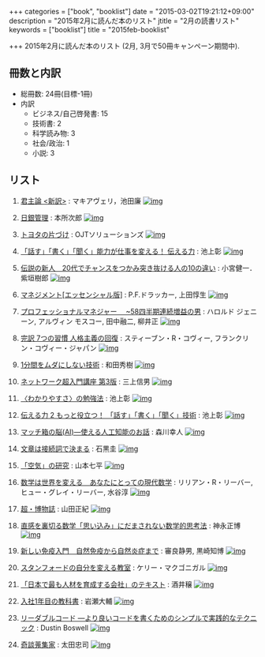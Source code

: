 +++
categories = ["book", "booklist"]
date = "2015-03-02T19:21:12+09:00"
description = "2015年2月に読んだ本のリスト"
jtitle = "2月の読書リスト"
keywords = ["booklist"]
title = "2015feb-booklist"

+++
2015年2月に読んだ本のリスト
(2月, 3月で50冊キャンペーン期間中).

## 冊数と内訳
* 総冊数: 24冊(目標-1冊)
* 内訳
    * ビジネス/自己啓発書: 15
    * 技術書: 2
    * 科学読み物: 3
    * 社会/政治: 1
    * 小説: 3


## リスト
1. [君主論 <新訳>](http://www.amazon.co.jp/gp/product/B00I7PNS6S/ref=as_li_qf_sp_asin_tl?ie=UTF8&camp=247&creative=1211&creativeASIN=B00I7PNS6S&linkCode=as2&tag=motomizuki06-22) : マキアヴェリ，池田廉
[![img](http://ecx.images-amazon.com/images/I/41FkXc6wdwL._AA324_PIkin4,BottomRight,-47,22_AA346_SH20_OU09_.jpg)](http://ir-jp.amazon-adsystem.com/e/ir?t=motomizuki06-22&l=as2&o=9&a=B00I7PNS6S)

1. [日銀管理](http://amzn.to/1EF86mF) : 本所次郎
[![img](http://ecx.images-amazon.com/images/I/51BfrG2cgJL._AA324_PIkin4,BottomRight,-50,22_AA346_SH20_OU09_.jpg)](http://amzn.to/1EF86mF)

1. [トヨタの片づけ](http://amzn.to/1DuFt7g) : OJTソリューションズ
[![img](http://ecx.images-amazon.com/images/I/41ciTU9mgiL.jpg)](http://amzn.to/1DuFt7g)

1. [「話す」「書く」「聞く」能力が仕事を変える！ 伝える力](http://amzn.to/18g36aY) : 池上彰
[![img](http://ecx.images-amazon.com/images/I/41s7YrtfuuL.jpg)](http://amzn.to/18g36aY)

1. [伝説の新人　20代でチャンスをつかみ突き抜ける人の10の違い](http://amzn.to/17JYCth) : 小宮健一．紫垣樹郎
[![img](https://images-na.ssl-images-amazon.com/images/I/41SyDv%2B5skL.jpg)](http://amzn.to/17JYCth)

1. [マネジメント\[エッセンシャル版\]](http://amzn.to/1EFaDgJ) : P.F.ドラッカー, 上田惇生
[![img](https://images-na.ssl-images-amazon.com/images/I/41AY8WEF74L.jpg)](http://amzn.to/1EFaDgJ)

1. [プロフェッショナルマネジャー 　~58四半期連続増益の男](http://amzn.to/1DJkArC) :  ハロルド ジェニーン,  アルヴィン モスコー,  田中融二,  柳井正
[![img](https://images-na.ssl-images-amazon.com/images/I/51F80TF5ZRL.jpg)](http://amzn.to/1DJkArC)

1. [完訳 7つの習慣 人格主義の回復](http://amzn.to/18g6eDQ) : スティーブン・R・コヴィー,  フランクリン・コヴィー・ジャパン
[![img](https://images-na.ssl-images-amazon.com/images/I/51HRqCnj7SL.jpg)](http://amzn.to/18g6eDQ)

1. [1分間をムダにしない技術](http://amzn.to/1zRWh7c) : 和田秀樹
[![img](https://images-na.ssl-images-amazon.com/images/I/413H8WZU%2BYL.jpg)](http://amzn.to/1zRWh7c)
1. [ネットワーク超入門講座 第3版](http://amzn.to/1aIvep7) : 三上信男
[![img](https://images-na.ssl-images-amazon.com/images/I/41v9OVp1CaL.jpg)](http://amzn.to/1aIvep7)
1. [〈わかりやすさ〉の勉強法](http://amzn.to/1zRWEyC) : 池上彰
[![img](https://images-na.ssl-images-amazon.com/images/I/314Vo8Gm4TL.jpg)](http://amzn.to/1zRWEyC)
1. [伝える力 2 もっと役立つ！ 「話す」「書く」「聞く」技術](http://amzn.to/1zRWQOj) : 池上彰
[![img](https://images-na.ssl-images-amazon.com/images/I/419qOr9NeLL.jpg)](http://amzn.to/1zRWQOj)
1. [マッチ箱の脳(AI)―使える人工知能のお話](http://amzn.to/1DJmDvU) : 森川幸人
[![img](https://images-na.ssl-images-amazon.com/images/I/41mWulcvpoL.jpg)](http://amzn.to/1DJmDvU)
1. [文章は接続詞で決まる](http://amzn.to/1DuNvgu) : 石黒圭
[![img](https://images-na.ssl-images-amazon.com/images/I/41OBrA0I5uL.jpg)](http://amzn.to/1DuNvgu)

1. [「空気」の研究](http://amzn.to/17K0Qc3) :  山本七平
[![img](https://images-na.ssl-images-amazon.com/images/I/515P5VDD5VL.jpg)](http://amzn.to/17K0Qc3)
1. [数学は世界を変える　あなたにとっての現代数学](http://amzn.to/18g8YB9) : リリアン・R・リーバー, ヒュー・グレイ・リーバー, 水谷淳
[![img](https://images-na.ssl-images-amazon.com/images/I/51FZ-FgpMfL.jpg)](http://amzn.to/18g8YB9)
1. [超・博物誌](http://amzn.to/1FNkcYQ) : 山田正紀
[![img](https://images-na.ssl-images-amazon.com/images/I/51%2B3xKARRIL.jpg)](http://amzn.to/1FNkcYQ)
1. [直感を裏切る数学「思い込み」にだまされない数学的思考法](http://amzn.to/18g9MpE) : 神永正博
[![img](https://images-na.ssl-images-amazon.com/images/I/51onQDKqBLL.jpg)](http://amzn.to/18g9MpE)
1. [新しい免疫入門　自然免疫から自然炎症まで](http://amzn.to/1DJptRy) : 審良静男, 黒崎知博
[![img](https://images-na.ssl-images-amazon.com/images/I/511sZhfKQyL.jpg)](http://amzn.to/1DJptRy)
1. [スタンフォードの自分を変える教室](http://amzn.to/1DuQQMs) : ケリー・マクゴニガル
[![img](https://images-na.ssl-images-amazon.com/images/I/51oPf-4nHJL.jpg)](http://amzn.to/1DuQQMs)
1. [「日本で最も人材を育成する会社」のテキスト](http://amzn.to/1FNlIKD) : 酒井穣
[![img](http://ecx.images-amazon.com/images/I/31cpVFSC6pL.jpg)](http://amzn.to/1FNlIKD)
1. [入社1年目の教科書](http://amzn.to/1aIwHM2) : 岩瀬大輔
[![img](https://images-na.ssl-images-amazon.com/images/I/41DjiFLza4L.jpg)](http://amzn.to/1aIwHM2)
1. [リーダブルコード ―より良いコードを書くためのシンプルで実践的なテクニック](http://amzn.to/1GaDX02) : Dustin Boswell
[![img](https://images-na.ssl-images-amazon.com/images/I/51MgH8Jmr3L.jpg)](http://amzn.to/1GaDX02)
1. [奇談蒐集家](http://amzn.to/1GaGwPK) : 太田忠司
[![img](https://images-na.ssl-images-amazon.com/images/I/51nF-IDooeL.jpg)](http://amzn.to/1GaGwPK)

